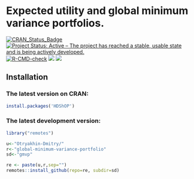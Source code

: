 # Expected utility and global minimum variance portfolios.

<!-- badges: start -->
[![CRAN_Status_Badge](https://www.r-pkg.org/badges/version/HDShOP)](https://cran.r-project.org/package=HDShOP)
[![Project Status: Active – The project has reached a stable, usable state and is being actively developed.](https://www.repostatus.org/badges/latest/active.svg)](https://www.repostatus.org/#active)
[![R-CMD-check](https://github.com/Otryakhin-Dmitry/global-minimum-variance-portfolio/actions/workflows/R-CMD-check.yaml/badge.svg)](https://github.com/Otryakhin-Dmitry/global-minimum-variance-portfolio/actions/workflows/R-CMD-check.yaml)
[![](https://cranlogs.r-pkg.org/badges/grand-total/HDShOP?color=orange)](https://cranlogs.r-pkg.org/)
[![](https://cranlogs.r-pkg.org/badges/HDShOP)](https://cranlogs.r-pkg.org/)
<!-- badges: end -->


## Installation

### The latest version on CRAN:
``` r
install.packages('HDShOP')
```
### The latest development version:
``` r
library("remotes")

u<-"Otryakhin-Dmitry/"
r<-"global-minimum-variance-portfolio"
sd<-"gmvp"

re <- paste(u,r,sep="")
remotes::install_github(repo=re, subdir=sd)
```
